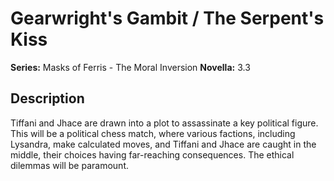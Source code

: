 # Gearwright's Gambit / The Serpent's Kiss

**Series:** Masks of Ferris - The Moral Inversion
**Novella:** 3.3

## Description

Tiffani and Jhace are drawn into a plot to assassinate a key political figure. This will be a political chess match, where various factions, including Lysandra, make calculated moves, and Tiffani and Jhace are caught in the middle, their choices having far-reaching consequences. The ethical dilemmas will be paramount.
